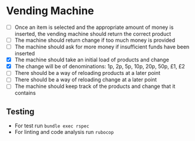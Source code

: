 # Vending Machine

- [ ] Once an item is selected and the appropriate amount of money is inserted, the vending machine should return the correct product
- [ ] The machine should return change if too much money is provided
- [ ] The machine should ask for more money if insufficient funds have been inserted
- [x] The machine should take an initial load of products and change
- [x] The change will be of denominations: 1p, 2p, 5p, 10p, 20p, 50p, £1, £2
- [ ] There should be a way of reloading products at a later point
- [ ] There should be a way of reloading change at a later point
- [ ] The machine should keep track of the products and change that it contains

## Testing

- For test run `bundle exec rspec`
- For linting and code analysis run `rubocop`
